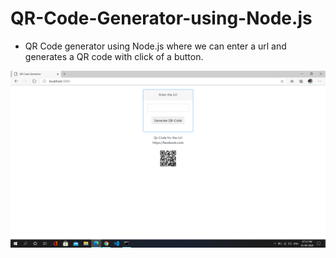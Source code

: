 # QR-Code-Generator-using-Node.js

- QR Code generator using Node.js where we can enter a url and generates a QR code with click of a button.

![Screenshot](https://github.com/kavingovind/QR-Code-Generator-using-Node.js/blob/master/readme.png)
